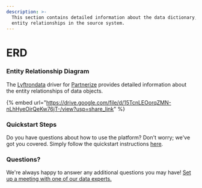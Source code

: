```yaml
---
description: >-
  This section contains detailed information about the data dictionary, and
  entity relationships in the source system.
---
```


# ERD

### Entity Relationship Diagram

The [Lyftrondata](https://www.lyftrondata.com/) driver for [Partnerize](https://www.lyftrondata.com/integration/marketing-analytics/partnerize//) provides detailed information about the entity relationships of data objects.

{% embed url="https://drive.google.com/file/d/15TcnLEOorqZMN-nLhHyeOirQeKw76jT-/view?usp=share_link" %}
### Quickstart Steps

Do you have questions about how to use the platform? Don't worry; we've got you covered. Simply follow the quickstart instructions [here](../../../../quickstart-steps.md).

### Questions? <a href="#questions" id="questions"></a>

We're always happy to answer any additional questions you may have! [Set up a meeting with one of our data experts.](https://www.lyftrondata.com/book-a-meeting/)

